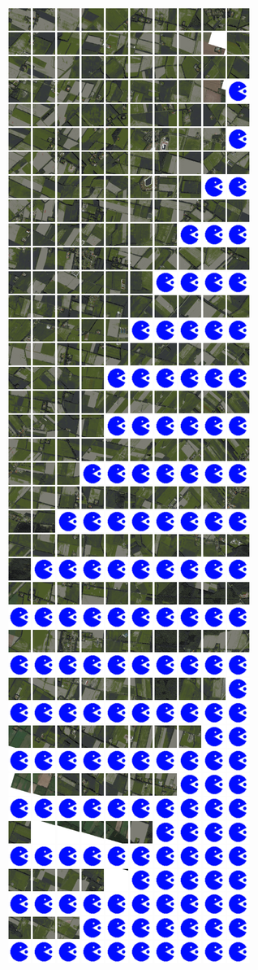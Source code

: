 <html>
<div>
<img src="https://github.com/HakkaTjakka/NL_TILE_MAP/blob/main/18/654/-1056/r.6540.-10560.png" height="44" width="44">
<img src="https://github.com/HakkaTjakka/NL_TILE_MAP/blob/main/18/654/-1056/r.6541.-10560.png" height="44" width="44">
<img src="https://github.com/HakkaTjakka/NL_TILE_MAP/blob/main/18/654/-1056/r.6542.-10560.png" height="44" width="44">
<img src="https://github.com/HakkaTjakka/NL_TILE_MAP/blob/main/18/654/-1056/r.6543.-10560.png" height="44" width="44">
<img src="https://github.com/HakkaTjakka/NL_TILE_MAP/blob/main/18/654/-1056/r.6544.-10560.png" height="44" width="44">
<img src="https://github.com/HakkaTjakka/NL_TILE_MAP/blob/main/18/654/-1056/r.6545.-10560.png" height="44" width="44">
<img src="https://github.com/HakkaTjakka/NL_TILE_MAP/blob/main/18/654/-1056/r.6546.-10560.png" height="44" width="44">
<img src="https://github.com/HakkaTjakka/NL_TILE_MAP/blob/main/18/654/-1056/r.6547.-10560.png" height="44" width="44">
<img src="https://github.com/HakkaTjakka/NL_TILE_MAP/blob/main/18/654/-1056/r.6548.-10560.png" height="44" width="44">
<img src="https://github.com/HakkaTjakka/NL_TILE_MAP/blob/main/18/654/-1056/r.6549.-10560.png" height="44" width="44">
<img src="https://github.com/HakkaTjakka/NL_TILE_MAP/blob/main/18/655/-1056/r.6550.-10560.png" height="44" width="44">
<img src="https://github.com/HakkaTjakka/NL_TILE_MAP/blob/main/18/655/-1056/r.6551.-10560.png" height="44" width="44">
<img src="https://github.com/HakkaTjakka/NL_TILE_MAP/blob/main/18/655/-1056/r.6552.-10560.png" height="44" width="44">
<img src="https://github.com/HakkaTjakka/NL_TILE_MAP/blob/main/18/655/-1056/r.6553.-10560.png" height="44" width="44">
<img src="https://github.com/HakkaTjakka/NL_TILE_MAP/blob/main/18/655/-1056/r.6554.-10560.png" height="44" width="44">
<img src="https://github.com/HakkaTjakka/NL_TILE_MAP/blob/main/18/655/-1056/r.6555.-10560.png" height="44" width="44">
<img src="https://github.com/HakkaTjakka/NL_TILE_MAP/blob/main/18/655/-1056/r.6556.-10560.png" height="44" width="44">
<img src="https://github.com/HakkaTjakka/NL_TILE_MAP/blob/main/18/655/-1056/r.6557.-10560.png" height="44" width="44">
<img src="https://github.com/HakkaTjakka/NL_TILE_MAP/blob/main/18/655/-1056/r.6558.-10560.png" height="44" width="44">
<img src="https://github.com/HakkaTjakka/NL_TILE_MAP/blob/main/18/655/-1056/r.6559.-10560.png" height="44" width="44">
<br>
<img src="https://github.com/HakkaTjakka/NL_TILE_MAP/blob/main/18/654/-1056/r.6540.-10559.png" height="44" width="44">
<img src="https://github.com/HakkaTjakka/NL_TILE_MAP/blob/main/18/654/-1056/r.6541.-10559.png" height="44" width="44">
<img src="https://github.com/HakkaTjakka/NL_TILE_MAP/blob/main/18/654/-1056/r.6542.-10559.png" height="44" width="44">
<img src="https://github.com/HakkaTjakka/NL_TILE_MAP/blob/main/18/654/-1056/r.6543.-10559.png" height="44" width="44">
<img src="https://github.com/HakkaTjakka/NL_TILE_MAP/blob/main/18/654/-1056/r.6544.-10559.png" height="44" width="44">
<img src="https://github.com/HakkaTjakka/NL_TILE_MAP/blob/main/18/654/-1056/r.6545.-10559.png" height="44" width="44">
<img src="https://github.com/HakkaTjakka/NL_TILE_MAP/blob/main/18/654/-1056/r.6546.-10559.png" height="44" width="44">
<img src="https://github.com/HakkaTjakka/NL_TILE_MAP/blob/main/18/654/-1056/r.6547.-10559.png" height="44" width="44">
<img src="https://github.com/HakkaTjakka/NL_TILE_MAP/blob/main/18/654/-1056/r.6548.-10559.png" height="44" width="44">
<img src="https://github.com/HakkaTjakka/NL_TILE_MAP/blob/main/18/654/-1056/r.6549.-10559.png" height="44" width="44">
<img src="https://github.com/HakkaTjakka/NL_TILE_MAP/blob/main/18/655/-1056/r.6550.-10559.png" height="44" width="44">
<img src="https://github.com/HakkaTjakka/NL_TILE_MAP/blob/main/18/655/-1056/r.6551.-10559.png" height="44" width="44">
<img src="https://github.com/HakkaTjakka/NL_TILE_MAP/blob/main/18/655/-1056/r.6552.-10559.png" height="44" width="44">
<img src="https://github.com/HakkaTjakka/NL_TILE_MAP/blob/main/18/655/-1056/r.6553.-10559.png" height="44" width="44">
<img src="https://github.com/HakkaTjakka/NL_TILE_MAP/blob/main/18/655/-1056/r.6554.-10559.png" height="44" width="44">
<img src="https://github.com/HakkaTjakka/NL_TILE_MAP/blob/main/18/655/-1056/r.6555.-10559.png" height="44" width="44">
<img src="https://github.com/HakkaTjakka/NL_TILE_MAP/blob/main/18/655/-1056/r.6556.-10559.png" height="44" width="44">
<img src="https://github.com/HakkaTjakka/NL_TILE_MAP/blob/main/18/655/-1056/r.6557.-10559.png" height="44" width="44">
<img src="https://github.com/HakkaTjakka/NL_TILE_MAP/blob/main/18/655/-1056/r.6558.-10559.png" height="44" width="44">
<img src="https://github.com/HakkaTjakka/NL_TILE_MAP/blob/main/source.png" height="44" width="44">
<br>
<img src="https://github.com/HakkaTjakka/NL_TILE_MAP/blob/main/18/654/-1056/r.6540.-10558.png" height="44" width="44">
<img src="https://github.com/HakkaTjakka/NL_TILE_MAP/blob/main/18/654/-1056/r.6541.-10558.png" height="44" width="44">
<img src="https://github.com/HakkaTjakka/NL_TILE_MAP/blob/main/18/654/-1056/r.6542.-10558.png" height="44" width="44">
<img src="https://github.com/HakkaTjakka/NL_TILE_MAP/blob/main/18/654/-1056/r.6543.-10558.png" height="44" width="44">
<img src="https://github.com/HakkaTjakka/NL_TILE_MAP/blob/main/18/654/-1056/r.6544.-10558.png" height="44" width="44">
<img src="https://github.com/HakkaTjakka/NL_TILE_MAP/blob/main/18/654/-1056/r.6545.-10558.png" height="44" width="44">
<img src="https://github.com/HakkaTjakka/NL_TILE_MAP/blob/main/18/654/-1056/r.6546.-10558.png" height="44" width="44">
<img src="https://github.com/HakkaTjakka/NL_TILE_MAP/blob/main/18/654/-1056/r.6547.-10558.png" height="44" width="44">
<img src="https://github.com/HakkaTjakka/NL_TILE_MAP/blob/main/18/654/-1056/r.6548.-10558.png" height="44" width="44">
<img src="https://github.com/HakkaTjakka/NL_TILE_MAP/blob/main/18/654/-1056/r.6549.-10558.png" height="44" width="44">
<img src="https://github.com/HakkaTjakka/NL_TILE_MAP/blob/main/18/655/-1056/r.6550.-10558.png" height="44" width="44">
<img src="https://github.com/HakkaTjakka/NL_TILE_MAP/blob/main/18/655/-1056/r.6551.-10558.png" height="44" width="44">
<img src="https://github.com/HakkaTjakka/NL_TILE_MAP/blob/main/18/655/-1056/r.6552.-10558.png" height="44" width="44">
<img src="https://github.com/HakkaTjakka/NL_TILE_MAP/blob/main/18/655/-1056/r.6553.-10558.png" height="44" width="44">
<img src="https://github.com/HakkaTjakka/NL_TILE_MAP/blob/main/18/655/-1056/r.6554.-10558.png" height="44" width="44">
<img src="https://github.com/HakkaTjakka/NL_TILE_MAP/blob/main/18/655/-1056/r.6555.-10558.png" height="44" width="44">
<img src="https://github.com/HakkaTjakka/NL_TILE_MAP/blob/main/18/655/-1056/r.6556.-10558.png" height="44" width="44">
<img src="https://github.com/HakkaTjakka/NL_TILE_MAP/blob/main/18/655/-1056/r.6557.-10558.png" height="44" width="44">
<img src="https://github.com/HakkaTjakka/NL_TILE_MAP/blob/main/18/655/-1056/r.6558.-10558.png" height="44" width="44">
<img src="https://github.com/HakkaTjakka/NL_TILE_MAP/blob/main/source.png" height="44" width="44">
<br>
<img src="https://github.com/HakkaTjakka/NL_TILE_MAP/blob/main/18/654/-1056/r.6540.-10557.png" height="44" width="44">
<img src="https://github.com/HakkaTjakka/NL_TILE_MAP/blob/main/18/654/-1056/r.6541.-10557.png" height="44" width="44">
<img src="https://github.com/HakkaTjakka/NL_TILE_MAP/blob/main/18/654/-1056/r.6542.-10557.png" height="44" width="44">
<img src="https://github.com/HakkaTjakka/NL_TILE_MAP/blob/main/18/654/-1056/r.6543.-10557.png" height="44" width="44">
<img src="https://github.com/HakkaTjakka/NL_TILE_MAP/blob/main/18/654/-1056/r.6544.-10557.png" height="44" width="44">
<img src="https://github.com/HakkaTjakka/NL_TILE_MAP/blob/main/18/654/-1056/r.6545.-10557.png" height="44" width="44">
<img src="https://github.com/HakkaTjakka/NL_TILE_MAP/blob/main/18/654/-1056/r.6546.-10557.png" height="44" width="44">
<img src="https://github.com/HakkaTjakka/NL_TILE_MAP/blob/main/18/654/-1056/r.6547.-10557.png" height="44" width="44">
<img src="https://github.com/HakkaTjakka/NL_TILE_MAP/blob/main/18/654/-1056/r.6548.-10557.png" height="44" width="44">
<img src="https://github.com/HakkaTjakka/NL_TILE_MAP/blob/main/18/654/-1056/r.6549.-10557.png" height="44" width="44">
<img src="https://github.com/HakkaTjakka/NL_TILE_MAP/blob/main/18/655/-1056/r.6550.-10557.png" height="44" width="44">
<img src="https://github.com/HakkaTjakka/NL_TILE_MAP/blob/main/18/655/-1056/r.6551.-10557.png" height="44" width="44">
<img src="https://github.com/HakkaTjakka/NL_TILE_MAP/blob/main/18/655/-1056/r.6552.-10557.png" height="44" width="44">
<img src="https://github.com/HakkaTjakka/NL_TILE_MAP/blob/main/18/655/-1056/r.6553.-10557.png" height="44" width="44">
<img src="https://github.com/HakkaTjakka/NL_TILE_MAP/blob/main/18/655/-1056/r.6554.-10557.png" height="44" width="44">
<img src="https://github.com/HakkaTjakka/NL_TILE_MAP/blob/main/18/655/-1056/r.6555.-10557.png" height="44" width="44">
<img src="https://github.com/HakkaTjakka/NL_TILE_MAP/blob/main/18/655/-1056/r.6556.-10557.png" height="44" width="44">
<img src="https://github.com/HakkaTjakka/NL_TILE_MAP/blob/main/18/655/-1056/r.6557.-10557.png" height="44" width="44">
<img src="https://github.com/HakkaTjakka/NL_TILE_MAP/blob/main/source.png" height="44" width="44">
<img src="https://github.com/HakkaTjakka/NL_TILE_MAP/blob/main/source.png" height="44" width="44">
<br>
<img src="https://github.com/HakkaTjakka/NL_TILE_MAP/blob/main/18/654/-1056/r.6540.-10556.png" height="44" width="44">
<img src="https://github.com/HakkaTjakka/NL_TILE_MAP/blob/main/18/654/-1056/r.6541.-10556.png" height="44" width="44">
<img src="https://github.com/HakkaTjakka/NL_TILE_MAP/blob/main/18/654/-1056/r.6542.-10556.png" height="44" width="44">
<img src="https://github.com/HakkaTjakka/NL_TILE_MAP/blob/main/18/654/-1056/r.6543.-10556.png" height="44" width="44">
<img src="https://github.com/HakkaTjakka/NL_TILE_MAP/blob/main/18/654/-1056/r.6544.-10556.png" height="44" width="44">
<img src="https://github.com/HakkaTjakka/NL_TILE_MAP/blob/main/18/654/-1056/r.6545.-10556.png" height="44" width="44">
<img src="https://github.com/HakkaTjakka/NL_TILE_MAP/blob/main/18/654/-1056/r.6546.-10556.png" height="44" width="44">
<img src="https://github.com/HakkaTjakka/NL_TILE_MAP/blob/main/18/654/-1056/r.6547.-10556.png" height="44" width="44">
<img src="https://github.com/HakkaTjakka/NL_TILE_MAP/blob/main/18/654/-1056/r.6548.-10556.png" height="44" width="44">
<img src="https://github.com/HakkaTjakka/NL_TILE_MAP/blob/main/18/654/-1056/r.6549.-10556.png" height="44" width="44">
<img src="https://github.com/HakkaTjakka/NL_TILE_MAP/blob/main/18/655/-1056/r.6550.-10556.png" height="44" width="44">
<img src="https://github.com/HakkaTjakka/NL_TILE_MAP/blob/main/18/655/-1056/r.6551.-10556.png" height="44" width="44">
<img src="https://github.com/HakkaTjakka/NL_TILE_MAP/blob/main/18/655/-1056/r.6552.-10556.png" height="44" width="44">
<img src="https://github.com/HakkaTjakka/NL_TILE_MAP/blob/main/18/655/-1056/r.6553.-10556.png" height="44" width="44">
<img src="https://github.com/HakkaTjakka/NL_TILE_MAP/blob/main/18/655/-1056/r.6554.-10556.png" height="44" width="44">
<img src="https://github.com/HakkaTjakka/NL_TILE_MAP/blob/main/18/655/-1056/r.6555.-10556.png" height="44" width="44">
<img src="https://github.com/HakkaTjakka/NL_TILE_MAP/blob/main/18/655/-1056/r.6556.-10556.png" height="44" width="44">
<img src="https://github.com/HakkaTjakka/NL_TILE_MAP/blob/main/source.png" height="44" width="44">
<img src="https://github.com/HakkaTjakka/NL_TILE_MAP/blob/main/source.png" height="44" width="44">
<img src="https://github.com/HakkaTjakka/NL_TILE_MAP/blob/main/source.png" height="44" width="44">
<br>
<img src="https://github.com/HakkaTjakka/NL_TILE_MAP/blob/main/18/654/-1056/r.6540.-10555.png" height="44" width="44">
<img src="https://github.com/HakkaTjakka/NL_TILE_MAP/blob/main/18/654/-1056/r.6541.-10555.png" height="44" width="44">
<img src="https://github.com/HakkaTjakka/NL_TILE_MAP/blob/main/18/654/-1056/r.6542.-10555.png" height="44" width="44">
<img src="https://github.com/HakkaTjakka/NL_TILE_MAP/blob/main/18/654/-1056/r.6543.-10555.png" height="44" width="44">
<img src="https://github.com/HakkaTjakka/NL_TILE_MAP/blob/main/18/654/-1056/r.6544.-10555.png" height="44" width="44">
<img src="https://github.com/HakkaTjakka/NL_TILE_MAP/blob/main/18/654/-1056/r.6545.-10555.png" height="44" width="44">
<img src="https://github.com/HakkaTjakka/NL_TILE_MAP/blob/main/18/654/-1056/r.6546.-10555.png" height="44" width="44">
<img src="https://github.com/HakkaTjakka/NL_TILE_MAP/blob/main/18/654/-1056/r.6547.-10555.png" height="44" width="44">
<img src="https://github.com/HakkaTjakka/NL_TILE_MAP/blob/main/18/654/-1056/r.6548.-10555.png" height="44" width="44">
<img src="https://github.com/HakkaTjakka/NL_TILE_MAP/blob/main/18/654/-1056/r.6549.-10555.png" height="44" width="44">
<img src="https://github.com/HakkaTjakka/NL_TILE_MAP/blob/main/18/655/-1056/r.6550.-10555.png" height="44" width="44">
<img src="https://github.com/HakkaTjakka/NL_TILE_MAP/blob/main/18/655/-1056/r.6551.-10555.png" height="44" width="44">
<img src="https://github.com/HakkaTjakka/NL_TILE_MAP/blob/main/18/655/-1056/r.6552.-10555.png" height="44" width="44">
<img src="https://github.com/HakkaTjakka/NL_TILE_MAP/blob/main/18/655/-1056/r.6553.-10555.png" height="44" width="44">
<img src="https://github.com/HakkaTjakka/NL_TILE_MAP/blob/main/18/655/-1056/r.6554.-10555.png" height="44" width="44">
<img src="https://github.com/HakkaTjakka/NL_TILE_MAP/blob/main/18/655/-1056/r.6555.-10555.png" height="44" width="44">
<img src="https://github.com/HakkaTjakka/NL_TILE_MAP/blob/main/source.png" height="44" width="44">
<img src="https://github.com/HakkaTjakka/NL_TILE_MAP/blob/main/source.png" height="44" width="44">
<img src="https://github.com/HakkaTjakka/NL_TILE_MAP/blob/main/source.png" height="44" width="44">
<img src="https://github.com/HakkaTjakka/NL_TILE_MAP/blob/main/source.png" height="44" width="44">
<br>
<img src="https://github.com/HakkaTjakka/NL_TILE_MAP/blob/main/18/654/-1056/r.6540.-10554.png" height="44" width="44">
<img src="https://github.com/HakkaTjakka/NL_TILE_MAP/blob/main/18/654/-1056/r.6541.-10554.png" height="44" width="44">
<img src="https://github.com/HakkaTjakka/NL_TILE_MAP/blob/main/18/654/-1056/r.6542.-10554.png" height="44" width="44">
<img src="https://github.com/HakkaTjakka/NL_TILE_MAP/blob/main/18/654/-1056/r.6543.-10554.png" height="44" width="44">
<img src="https://github.com/HakkaTjakka/NL_TILE_MAP/blob/main/18/654/-1056/r.6544.-10554.png" height="44" width="44">
<img src="https://github.com/HakkaTjakka/NL_TILE_MAP/blob/main/18/654/-1056/r.6545.-10554.png" height="44" width="44">
<img src="https://github.com/HakkaTjakka/NL_TILE_MAP/blob/main/18/654/-1056/r.6546.-10554.png" height="44" width="44">
<img src="https://github.com/HakkaTjakka/NL_TILE_MAP/blob/main/18/654/-1056/r.6547.-10554.png" height="44" width="44">
<img src="https://github.com/HakkaTjakka/NL_TILE_MAP/blob/main/18/654/-1056/r.6548.-10554.png" height="44" width="44">
<img src="https://github.com/HakkaTjakka/NL_TILE_MAP/blob/main/18/654/-1056/r.6549.-10554.png" height="44" width="44">
<img src="https://github.com/HakkaTjakka/NL_TILE_MAP/blob/main/18/655/-1056/r.6550.-10554.png" height="44" width="44">
<img src="https://github.com/HakkaTjakka/NL_TILE_MAP/blob/main/18/655/-1056/r.6551.-10554.png" height="44" width="44">
<img src="https://github.com/HakkaTjakka/NL_TILE_MAP/blob/main/18/655/-1056/r.6552.-10554.png" height="44" width="44">
<img src="https://github.com/HakkaTjakka/NL_TILE_MAP/blob/main/18/655/-1056/r.6553.-10554.png" height="44" width="44">
<img src="https://github.com/HakkaTjakka/NL_TILE_MAP/blob/main/18/655/-1056/r.6554.-10554.png" height="44" width="44">
<img src="https://github.com/HakkaTjakka/NL_TILE_MAP/blob/main/source.png" height="44" width="44">
<img src="https://github.com/HakkaTjakka/NL_TILE_MAP/blob/main/source.png" height="44" width="44">
<img src="https://github.com/HakkaTjakka/NL_TILE_MAP/blob/main/source.png" height="44" width="44">
<img src="https://github.com/HakkaTjakka/NL_TILE_MAP/blob/main/source.png" height="44" width="44">
<img src="https://github.com/HakkaTjakka/NL_TILE_MAP/blob/main/source.png" height="44" width="44">
<br>
<img src="https://github.com/HakkaTjakka/NL_TILE_MAP/blob/main/18/654/-1056/r.6540.-10553.png" height="44" width="44">
<img src="https://github.com/HakkaTjakka/NL_TILE_MAP/blob/main/18/654/-1056/r.6541.-10553.png" height="44" width="44">
<img src="https://github.com/HakkaTjakka/NL_TILE_MAP/blob/main/18/654/-1056/r.6542.-10553.png" height="44" width="44">
<img src="https://github.com/HakkaTjakka/NL_TILE_MAP/blob/main/18/654/-1056/r.6543.-10553.png" height="44" width="44">
<img src="https://github.com/HakkaTjakka/NL_TILE_MAP/blob/main/18/654/-1056/r.6544.-10553.png" height="44" width="44">
<img src="https://github.com/HakkaTjakka/NL_TILE_MAP/blob/main/18/654/-1056/r.6545.-10553.png" height="44" width="44">
<img src="https://github.com/HakkaTjakka/NL_TILE_MAP/blob/main/18/654/-1056/r.6546.-10553.png" height="44" width="44">
<img src="https://github.com/HakkaTjakka/NL_TILE_MAP/blob/main/18/654/-1056/r.6547.-10553.png" height="44" width="44">
<img src="https://github.com/HakkaTjakka/NL_TILE_MAP/blob/main/18/654/-1056/r.6548.-10553.png" height="44" width="44">
<img src="https://github.com/HakkaTjakka/NL_TILE_MAP/blob/main/18/654/-1056/r.6549.-10553.png" height="44" width="44">
<img src="https://github.com/HakkaTjakka/NL_TILE_MAP/blob/main/18/655/-1056/r.6550.-10553.png" height="44" width="44">
<img src="https://github.com/HakkaTjakka/NL_TILE_MAP/blob/main/18/655/-1056/r.6551.-10553.png" height="44" width="44">
<img src="https://github.com/HakkaTjakka/NL_TILE_MAP/blob/main/18/655/-1056/r.6552.-10553.png" height="44" width="44">
<img src="https://github.com/HakkaTjakka/NL_TILE_MAP/blob/main/18/655/-1056/r.6553.-10553.png" height="44" width="44">
<img src="https://github.com/HakkaTjakka/NL_TILE_MAP/blob/main/source.png" height="44" width="44">
<img src="https://github.com/HakkaTjakka/NL_TILE_MAP/blob/main/source.png" height="44" width="44">
<img src="https://github.com/HakkaTjakka/NL_TILE_MAP/blob/main/source.png" height="44" width="44">
<img src="https://github.com/HakkaTjakka/NL_TILE_MAP/blob/main/source.png" height="44" width="44">
<img src="https://github.com/HakkaTjakka/NL_TILE_MAP/blob/main/source.png" height="44" width="44">
<img src="https://github.com/HakkaTjakka/NL_TILE_MAP/blob/main/source.png" height="44" width="44">
<br>
<img src="https://github.com/HakkaTjakka/NL_TILE_MAP/blob/main/18/654/-1056/r.6540.-10552.png" height="44" width="44">
<img src="https://github.com/HakkaTjakka/NL_TILE_MAP/blob/main/18/654/-1056/r.6541.-10552.png" height="44" width="44">
<img src="https://github.com/HakkaTjakka/NL_TILE_MAP/blob/main/18/654/-1056/r.6542.-10552.png" height="44" width="44">
<img src="https://github.com/HakkaTjakka/NL_TILE_MAP/blob/main/18/654/-1056/r.6543.-10552.png" height="44" width="44">
<img src="https://github.com/HakkaTjakka/NL_TILE_MAP/blob/main/18/654/-1056/r.6544.-10552.png" height="44" width="44">
<img src="https://github.com/HakkaTjakka/NL_TILE_MAP/blob/main/18/654/-1056/r.6545.-10552.png" height="44" width="44">
<img src="https://github.com/HakkaTjakka/NL_TILE_MAP/blob/main/18/654/-1056/r.6546.-10552.png" height="44" width="44">
<img src="https://github.com/HakkaTjakka/NL_TILE_MAP/blob/main/18/654/-1056/r.6547.-10552.png" height="44" width="44">
<img src="https://github.com/HakkaTjakka/NL_TILE_MAP/blob/main/18/654/-1056/r.6548.-10552.png" height="44" width="44">
<img src="https://github.com/HakkaTjakka/NL_TILE_MAP/blob/main/18/654/-1056/r.6549.-10552.png" height="44" width="44">
<img src="https://github.com/HakkaTjakka/NL_TILE_MAP/blob/main/18/655/-1056/r.6550.-10552.png" height="44" width="44">
<img src="https://github.com/HakkaTjakka/NL_TILE_MAP/blob/main/18/655/-1056/r.6551.-10552.png" height="44" width="44">
<img src="https://github.com/HakkaTjakka/NL_TILE_MAP/blob/main/18/655/-1056/r.6552.-10552.png" height="44" width="44">
<img src="https://github.com/HakkaTjakka/NL_TILE_MAP/blob/main/18/655/-1056/r.6553.-10552.png" height="44" width="44">
<img src="https://github.com/HakkaTjakka/NL_TILE_MAP/blob/main/source.png" height="44" width="44">
<img src="https://github.com/HakkaTjakka/NL_TILE_MAP/blob/main/source.png" height="44" width="44">
<img src="https://github.com/HakkaTjakka/NL_TILE_MAP/blob/main/source.png" height="44" width="44">
<img src="https://github.com/HakkaTjakka/NL_TILE_MAP/blob/main/source.png" height="44" width="44">
<img src="https://github.com/HakkaTjakka/NL_TILE_MAP/blob/main/source.png" height="44" width="44">
<img src="https://github.com/HakkaTjakka/NL_TILE_MAP/blob/main/source.png" height="44" width="44">
<br>
<img src="https://github.com/HakkaTjakka/NL_TILE_MAP/blob/main/18/654/-1056/r.6540.-10551.png" height="44" width="44">
<img src="https://github.com/HakkaTjakka/NL_TILE_MAP/blob/main/18/654/-1056/r.6541.-10551.png" height="44" width="44">
<img src="https://github.com/HakkaTjakka/NL_TILE_MAP/blob/main/18/654/-1056/r.6542.-10551.png" height="44" width="44">
<img src="https://github.com/HakkaTjakka/NL_TILE_MAP/blob/main/18/654/-1056/r.6543.-10551.png" height="44" width="44">
<img src="https://github.com/HakkaTjakka/NL_TILE_MAP/blob/main/18/654/-1056/r.6544.-10551.png" height="44" width="44">
<img src="https://github.com/HakkaTjakka/NL_TILE_MAP/blob/main/18/654/-1056/r.6545.-10551.png" height="44" width="44">
<img src="https://github.com/HakkaTjakka/NL_TILE_MAP/blob/main/18/654/-1056/r.6546.-10551.png" height="44" width="44">
<img src="https://github.com/HakkaTjakka/NL_TILE_MAP/blob/main/18/654/-1056/r.6547.-10551.png" height="44" width="44">
<img src="https://github.com/HakkaTjakka/NL_TILE_MAP/blob/main/18/654/-1056/r.6548.-10551.png" height="44" width="44">
<img src="https://github.com/HakkaTjakka/NL_TILE_MAP/blob/main/18/654/-1056/r.6549.-10551.png" height="44" width="44">
<img src="https://github.com/HakkaTjakka/NL_TILE_MAP/blob/main/18/655/-1056/r.6550.-10551.png" height="44" width="44">
<img src="https://github.com/HakkaTjakka/NL_TILE_MAP/blob/main/18/655/-1056/r.6551.-10551.png" height="44" width="44">
<img src="https://github.com/HakkaTjakka/NL_TILE_MAP/blob/main/18/655/-1056/r.6552.-10551.png" height="44" width="44">
<img src="https://github.com/HakkaTjakka/NL_TILE_MAP/blob/main/source.png" height="44" width="44">
<img src="https://github.com/HakkaTjakka/NL_TILE_MAP/blob/main/source.png" height="44" width="44">
<img src="https://github.com/HakkaTjakka/NL_TILE_MAP/blob/main/source.png" height="44" width="44">
<img src="https://github.com/HakkaTjakka/NL_TILE_MAP/blob/main/source.png" height="44" width="44">
<img src="https://github.com/HakkaTjakka/NL_TILE_MAP/blob/main/source.png" height="44" width="44">
<img src="https://github.com/HakkaTjakka/NL_TILE_MAP/blob/main/source.png" height="44" width="44">
<img src="https://github.com/HakkaTjakka/NL_TILE_MAP/blob/main/source.png" height="44" width="44">
<br>
<img src="https://github.com/HakkaTjakka/NL_TILE_MAP/blob/main/18/654/-1055/r.6540.-10550.png" height="44" width="44">
<img src="https://github.com/HakkaTjakka/NL_TILE_MAP/blob/main/18/654/-1055/r.6541.-10550.png" height="44" width="44">
<img src="https://github.com/HakkaTjakka/NL_TILE_MAP/blob/main/18/654/-1055/r.6542.-10550.png" height="44" width="44">
<img src="https://github.com/HakkaTjakka/NL_TILE_MAP/blob/main/18/654/-1055/r.6543.-10550.png" height="44" width="44">
<img src="https://github.com/HakkaTjakka/NL_TILE_MAP/blob/main/18/654/-1055/r.6544.-10550.png" height="44" width="44">
<img src="https://github.com/HakkaTjakka/NL_TILE_MAP/blob/main/18/654/-1055/r.6545.-10550.png" height="44" width="44">
<img src="https://github.com/HakkaTjakka/NL_TILE_MAP/blob/main/18/654/-1055/r.6546.-10550.png" height="44" width="44">
<img src="https://github.com/HakkaTjakka/NL_TILE_MAP/blob/main/18/654/-1055/r.6547.-10550.png" height="44" width="44">
<img src="https://github.com/HakkaTjakka/NL_TILE_MAP/blob/main/18/654/-1055/r.6548.-10550.png" height="44" width="44">
<img src="https://github.com/HakkaTjakka/NL_TILE_MAP/blob/main/18/654/-1055/r.6549.-10550.png" height="44" width="44">
<img src="https://github.com/HakkaTjakka/NL_TILE_MAP/blob/main/18/655/-1055/r.6550.-10550.png" height="44" width="44">
<img src="https://github.com/HakkaTjakka/NL_TILE_MAP/blob/main/18/655/-1055/r.6551.-10550.png" height="44" width="44">
<img src="https://github.com/HakkaTjakka/NL_TILE_MAP/blob/main/source.png" height="44" width="44">
<img src="https://github.com/HakkaTjakka/NL_TILE_MAP/blob/main/source.png" height="44" width="44">
<img src="https://github.com/HakkaTjakka/NL_TILE_MAP/blob/main/source.png" height="44" width="44">
<img src="https://github.com/HakkaTjakka/NL_TILE_MAP/blob/main/source.png" height="44" width="44">
<img src="https://github.com/HakkaTjakka/NL_TILE_MAP/blob/main/source.png" height="44" width="44">
<img src="https://github.com/HakkaTjakka/NL_TILE_MAP/blob/main/source.png" height="44" width="44">
<img src="https://github.com/HakkaTjakka/NL_TILE_MAP/blob/main/source.png" height="44" width="44">
<img src="https://github.com/HakkaTjakka/NL_TILE_MAP/blob/main/source.png" height="44" width="44">
<br>
<img src="https://github.com/HakkaTjakka/NL_TILE_MAP/blob/main/18/654/-1055/r.6540.-10549.png" height="44" width="44">
<img src="https://github.com/HakkaTjakka/NL_TILE_MAP/blob/main/18/654/-1055/r.6541.-10549.png" height="44" width="44">
<img src="https://github.com/HakkaTjakka/NL_TILE_MAP/blob/main/18/654/-1055/r.6542.-10549.png" height="44" width="44">
<img src="https://github.com/HakkaTjakka/NL_TILE_MAP/blob/main/18/654/-1055/r.6543.-10549.png" height="44" width="44">
<img src="https://github.com/HakkaTjakka/NL_TILE_MAP/blob/main/18/654/-1055/r.6544.-10549.png" height="44" width="44">
<img src="https://github.com/HakkaTjakka/NL_TILE_MAP/blob/main/18/654/-1055/r.6545.-10549.png" height="44" width="44">
<img src="https://github.com/HakkaTjakka/NL_TILE_MAP/blob/main/18/654/-1055/r.6546.-10549.png" height="44" width="44">
<img src="https://github.com/HakkaTjakka/NL_TILE_MAP/blob/main/18/654/-1055/r.6547.-10549.png" height="44" width="44">
<img src="https://github.com/HakkaTjakka/NL_TILE_MAP/blob/main/18/654/-1055/r.6548.-10549.png" height="44" width="44">
<img src="https://github.com/HakkaTjakka/NL_TILE_MAP/blob/main/18/654/-1055/r.6549.-10549.png" height="44" width="44">
<img src="https://github.com/HakkaTjakka/NL_TILE_MAP/blob/main/18/655/-1055/r.6550.-10549.png" height="44" width="44">
<img src="https://github.com/HakkaTjakka/NL_TILE_MAP/blob/main/source.png" height="44" width="44">
<img src="https://github.com/HakkaTjakka/NL_TILE_MAP/blob/main/source.png" height="44" width="44">
<img src="https://github.com/HakkaTjakka/NL_TILE_MAP/blob/main/source.png" height="44" width="44">
<img src="https://github.com/HakkaTjakka/NL_TILE_MAP/blob/main/source.png" height="44" width="44">
<img src="https://github.com/HakkaTjakka/NL_TILE_MAP/blob/main/source.png" height="44" width="44">
<img src="https://github.com/HakkaTjakka/NL_TILE_MAP/blob/main/source.png" height="44" width="44">
<img src="https://github.com/HakkaTjakka/NL_TILE_MAP/blob/main/source.png" height="44" width="44">
<img src="https://github.com/HakkaTjakka/NL_TILE_MAP/blob/main/source.png" height="44" width="44">
<img src="https://github.com/HakkaTjakka/NL_TILE_MAP/blob/main/source.png" height="44" width="44">
<br>
<img src="https://github.com/HakkaTjakka/NL_TILE_MAP/blob/main/18/654/-1055/r.6540.-10548.png" height="44" width="44">
<img src="https://github.com/HakkaTjakka/NL_TILE_MAP/blob/main/18/654/-1055/r.6541.-10548.png" height="44" width="44">
<img src="https://github.com/HakkaTjakka/NL_TILE_MAP/blob/main/18/654/-1055/r.6542.-10548.png" height="44" width="44">
<img src="https://github.com/HakkaTjakka/NL_TILE_MAP/blob/main/18/654/-1055/r.6543.-10548.png" height="44" width="44">
<img src="https://github.com/HakkaTjakka/NL_TILE_MAP/blob/main/18/654/-1055/r.6544.-10548.png" height="44" width="44">
<img src="https://github.com/HakkaTjakka/NL_TILE_MAP/blob/main/18/654/-1055/r.6545.-10548.png" height="44" width="44">
<img src="https://github.com/HakkaTjakka/NL_TILE_MAP/blob/main/18/654/-1055/r.6546.-10548.png" height="44" width="44">
<img src="https://github.com/HakkaTjakka/NL_TILE_MAP/blob/main/18/654/-1055/r.6547.-10548.png" height="44" width="44">
<img src="https://github.com/HakkaTjakka/NL_TILE_MAP/blob/main/18/654/-1055/r.6548.-10548.png" height="44" width="44">
<img src="https://github.com/HakkaTjakka/NL_TILE_MAP/blob/main/18/654/-1055/r.6549.-10548.png" height="44" width="44">
<img src="https://github.com/HakkaTjakka/NL_TILE_MAP/blob/main/source.png" height="44" width="44">
<img src="https://github.com/HakkaTjakka/NL_TILE_MAP/blob/main/source.png" height="44" width="44">
<img src="https://github.com/HakkaTjakka/NL_TILE_MAP/blob/main/source.png" height="44" width="44">
<img src="https://github.com/HakkaTjakka/NL_TILE_MAP/blob/main/source.png" height="44" width="44">
<img src="https://github.com/HakkaTjakka/NL_TILE_MAP/blob/main/source.png" height="44" width="44">
<img src="https://github.com/HakkaTjakka/NL_TILE_MAP/blob/main/source.png" height="44" width="44">
<img src="https://github.com/HakkaTjakka/NL_TILE_MAP/blob/main/source.png" height="44" width="44">
<img src="https://github.com/HakkaTjakka/NL_TILE_MAP/blob/main/source.png" height="44" width="44">
<img src="https://github.com/HakkaTjakka/NL_TILE_MAP/blob/main/source.png" height="44" width="44">
<img src="https://github.com/HakkaTjakka/NL_TILE_MAP/blob/main/source.png" height="44" width="44">
<br>
<img src="https://github.com/HakkaTjakka/NL_TILE_MAP/blob/main/18/654/-1055/r.6540.-10547.png" height="44" width="44">
<img src="https://github.com/HakkaTjakka/NL_TILE_MAP/blob/main/18/654/-1055/r.6541.-10547.png" height="44" width="44">
<img src="https://github.com/HakkaTjakka/NL_TILE_MAP/blob/main/18/654/-1055/r.6542.-10547.png" height="44" width="44">
<img src="https://github.com/HakkaTjakka/NL_TILE_MAP/blob/main/18/654/-1055/r.6543.-10547.png" height="44" width="44">
<img src="https://github.com/HakkaTjakka/NL_TILE_MAP/blob/main/18/654/-1055/r.6544.-10547.png" height="44" width="44">
<img src="https://github.com/HakkaTjakka/NL_TILE_MAP/blob/main/18/654/-1055/r.6545.-10547.png" height="44" width="44">
<img src="https://github.com/HakkaTjakka/NL_TILE_MAP/blob/main/18/654/-1055/r.6546.-10547.png" height="44" width="44">
<img src="https://github.com/HakkaTjakka/NL_TILE_MAP/blob/main/18/654/-1055/r.6547.-10547.png" height="44" width="44">
<img src="https://github.com/HakkaTjakka/NL_TILE_MAP/blob/main/18/654/-1055/r.6548.-10547.png" height="44" width="44">
<img src="https://github.com/HakkaTjakka/NL_TILE_MAP/blob/main/18/654/-1055/r.6549.-10547.png" height="44" width="44">
<img src="https://github.com/HakkaTjakka/NL_TILE_MAP/blob/main/source.png" height="44" width="44">
<img src="https://github.com/HakkaTjakka/NL_TILE_MAP/blob/main/source.png" height="44" width="44">
<img src="https://github.com/HakkaTjakka/NL_TILE_MAP/blob/main/source.png" height="44" width="44">
<img src="https://github.com/HakkaTjakka/NL_TILE_MAP/blob/main/source.png" height="44" width="44">
<img src="https://github.com/HakkaTjakka/NL_TILE_MAP/blob/main/source.png" height="44" width="44">
<img src="https://github.com/HakkaTjakka/NL_TILE_MAP/blob/main/source.png" height="44" width="44">
<img src="https://github.com/HakkaTjakka/NL_TILE_MAP/blob/main/source.png" height="44" width="44">
<img src="https://github.com/HakkaTjakka/NL_TILE_MAP/blob/main/source.png" height="44" width="44">
<img src="https://github.com/HakkaTjakka/NL_TILE_MAP/blob/main/source.png" height="44" width="44">
<img src="https://github.com/HakkaTjakka/NL_TILE_MAP/blob/main/source.png" height="44" width="44">
<br>
<img src="https://github.com/HakkaTjakka/NL_TILE_MAP/blob/main/18/654/-1055/r.6540.-10546.png" height="44" width="44">
<img src="https://github.com/HakkaTjakka/NL_TILE_MAP/blob/main/18/654/-1055/r.6541.-10546.png" height="44" width="44">
<img src="https://github.com/HakkaTjakka/NL_TILE_MAP/blob/main/18/654/-1055/r.6542.-10546.png" height="44" width="44">
<img src="https://github.com/HakkaTjakka/NL_TILE_MAP/blob/main/18/654/-1055/r.6543.-10546.png" height="44" width="44">
<img src="https://github.com/HakkaTjakka/NL_TILE_MAP/blob/main/18/654/-1055/r.6544.-10546.png" height="44" width="44">
<img src="https://github.com/HakkaTjakka/NL_TILE_MAP/blob/main/18/654/-1055/r.6545.-10546.png" height="44" width="44">
<img src="https://github.com/HakkaTjakka/NL_TILE_MAP/blob/main/18/654/-1055/r.6546.-10546.png" height="44" width="44">
<img src="https://github.com/HakkaTjakka/NL_TILE_MAP/blob/main/18/654/-1055/r.6547.-10546.png" height="44" width="44">
<img src="https://github.com/HakkaTjakka/NL_TILE_MAP/blob/main/18/654/-1055/r.6548.-10546.png" height="44" width="44">
<img src="https://github.com/HakkaTjakka/NL_TILE_MAP/blob/main/source.png" height="44" width="44">
<img src="https://github.com/HakkaTjakka/NL_TILE_MAP/blob/main/source.png" height="44" width="44">
<img src="https://github.com/HakkaTjakka/NL_TILE_MAP/blob/main/source.png" height="44" width="44">
<img src="https://github.com/HakkaTjakka/NL_TILE_MAP/blob/main/source.png" height="44" width="44">
<img src="https://github.com/HakkaTjakka/NL_TILE_MAP/blob/main/source.png" height="44" width="44">
<img src="https://github.com/HakkaTjakka/NL_TILE_MAP/blob/main/source.png" height="44" width="44">
<img src="https://github.com/HakkaTjakka/NL_TILE_MAP/blob/main/source.png" height="44" width="44">
<img src="https://github.com/HakkaTjakka/NL_TILE_MAP/blob/main/source.png" height="44" width="44">
<img src="https://github.com/HakkaTjakka/NL_TILE_MAP/blob/main/source.png" height="44" width="44">
<img src="https://github.com/HakkaTjakka/NL_TILE_MAP/blob/main/source.png" height="44" width="44">
<img src="https://github.com/HakkaTjakka/NL_TILE_MAP/blob/main/source.png" height="44" width="44">
<br>
<img src="https://github.com/HakkaTjakka/NL_TILE_MAP/blob/main/18/654/-1055/r.6540.-10545.png" height="44" width="44">
<img src="https://github.com/HakkaTjakka/NL_TILE_MAP/blob/main/18/654/-1055/r.6541.-10545.png" height="44" width="44">
<img src="https://github.com/HakkaTjakka/NL_TILE_MAP/blob/main/18/654/-1055/r.6542.-10545.png" height="44" width="44">
<img src="https://github.com/HakkaTjakka/NL_TILE_MAP/blob/main/18/654/-1055/r.6543.-10545.png" height="44" width="44">
<img src="https://github.com/HakkaTjakka/NL_TILE_MAP/blob/main/18/654/-1055/r.6544.-10545.png" height="44" width="44">
<img src="https://github.com/HakkaTjakka/NL_TILE_MAP/blob/main/18/654/-1055/r.6545.-10545.png" height="44" width="44">
<img src="https://github.com/HakkaTjakka/NL_TILE_MAP/blob/main/18/654/-1055/r.6546.-10545.png" height="44" width="44">
<img src="https://github.com/HakkaTjakka/NL_TILE_MAP/blob/main/18/654/-1055/r.6547.-10545.png" height="44" width="44">
<img src="https://github.com/HakkaTjakka/NL_TILE_MAP/blob/main/source.png" height="44" width="44">
<img src="https://github.com/HakkaTjakka/NL_TILE_MAP/blob/main/source.png" height="44" width="44">
<img src="https://github.com/HakkaTjakka/NL_TILE_MAP/blob/main/source.png" height="44" width="44">
<img src="https://github.com/HakkaTjakka/NL_TILE_MAP/blob/main/source.png" height="44" width="44">
<img src="https://github.com/HakkaTjakka/NL_TILE_MAP/blob/main/source.png" height="44" width="44">
<img src="https://github.com/HakkaTjakka/NL_TILE_MAP/blob/main/source.png" height="44" width="44">
<img src="https://github.com/HakkaTjakka/NL_TILE_MAP/blob/main/source.png" height="44" width="44">
<img src="https://github.com/HakkaTjakka/NL_TILE_MAP/blob/main/source.png" height="44" width="44">
<img src="https://github.com/HakkaTjakka/NL_TILE_MAP/blob/main/source.png" height="44" width="44">
<img src="https://github.com/HakkaTjakka/NL_TILE_MAP/blob/main/source.png" height="44" width="44">
<img src="https://github.com/HakkaTjakka/NL_TILE_MAP/blob/main/source.png" height="44" width="44">
<img src="https://github.com/HakkaTjakka/NL_TILE_MAP/blob/main/source.png" height="44" width="44">
<br>
<img src="https://github.com/HakkaTjakka/NL_TILE_MAP/blob/main/18/654/-1055/r.6540.-10544.png" height="44" width="44">
<img src="https://github.com/HakkaTjakka/NL_TILE_MAP/blob/main/18/654/-1055/r.6541.-10544.png" height="44" width="44">
<img src="https://github.com/HakkaTjakka/NL_TILE_MAP/blob/main/18/654/-1055/r.6542.-10544.png" height="44" width="44">
<img src="https://github.com/HakkaTjakka/NL_TILE_MAP/blob/main/18/654/-1055/r.6543.-10544.png" height="44" width="44">
<img src="https://github.com/HakkaTjakka/NL_TILE_MAP/blob/main/18/654/-1055/r.6544.-10544.png" height="44" width="44">
<img src="https://github.com/HakkaTjakka/NL_TILE_MAP/blob/main/18/654/-1055/r.6545.-10544.png" height="44" width="44">
<img src="https://github.com/HakkaTjakka/NL_TILE_MAP/blob/main/18/654/-1055/r.6546.-10544.png" height="44" width="44">
<img src="https://github.com/HakkaTjakka/NL_TILE_MAP/blob/main/source.png" height="44" width="44">
<img src="https://github.com/HakkaTjakka/NL_TILE_MAP/blob/main/source.png" height="44" width="44">
<img src="https://github.com/HakkaTjakka/NL_TILE_MAP/blob/main/source.png" height="44" width="44">
<img src="https://github.com/HakkaTjakka/NL_TILE_MAP/blob/main/source.png" height="44" width="44">
<img src="https://github.com/HakkaTjakka/NL_TILE_MAP/blob/main/source.png" height="44" width="44">
<img src="https://github.com/HakkaTjakka/NL_TILE_MAP/blob/main/source.png" height="44" width="44">
<img src="https://github.com/HakkaTjakka/NL_TILE_MAP/blob/main/source.png" height="44" width="44">
<img src="https://github.com/HakkaTjakka/NL_TILE_MAP/blob/main/source.png" height="44" width="44">
<img src="https://github.com/HakkaTjakka/NL_TILE_MAP/blob/main/source.png" height="44" width="44">
<img src="https://github.com/HakkaTjakka/NL_TILE_MAP/blob/main/source.png" height="44" width="44">
<img src="https://github.com/HakkaTjakka/NL_TILE_MAP/blob/main/source.png" height="44" width="44">
<img src="https://github.com/HakkaTjakka/NL_TILE_MAP/blob/main/source.png" height="44" width="44">
<img src="https://github.com/HakkaTjakka/NL_TILE_MAP/blob/main/source.png" height="44" width="44">
<br>
<img src="https://github.com/HakkaTjakka/NL_TILE_MAP/blob/main/18/654/-1055/r.6540.-10543.png" height="44" width="44">
<img src="https://github.com/HakkaTjakka/NL_TILE_MAP/blob/main/18/654/-1055/r.6541.-10543.png" height="44" width="44">
<img src="https://github.com/HakkaTjakka/NL_TILE_MAP/blob/main/18/654/-1055/r.6542.-10543.png" height="44" width="44">
<img src="https://github.com/HakkaTjakka/NL_TILE_MAP/blob/main/18/654/-1055/r.6543.-10543.png" height="44" width="44">
<img src="https://github.com/HakkaTjakka/NL_TILE_MAP/blob/main/18/654/-1055/r.6544.-10543.png" height="44" width="44">
<img src="https://github.com/HakkaTjakka/NL_TILE_MAP/blob/main/18/654/-1055/r.6545.-10543.png" height="44" width="44">
<img src="https://github.com/HakkaTjakka/NL_TILE_MAP/blob/main/source.png" height="44" width="44">
<img src="https://github.com/HakkaTjakka/NL_TILE_MAP/blob/main/source.png" height="44" width="44">
<img src="https://github.com/HakkaTjakka/NL_TILE_MAP/blob/main/source.png" height="44" width="44">
<img src="https://github.com/HakkaTjakka/NL_TILE_MAP/blob/main/source.png" height="44" width="44">
<img src="https://github.com/HakkaTjakka/NL_TILE_MAP/blob/main/source.png" height="44" width="44">
<img src="https://github.com/HakkaTjakka/NL_TILE_MAP/blob/main/source.png" height="44" width="44">
<img src="https://github.com/HakkaTjakka/NL_TILE_MAP/blob/main/source.png" height="44" width="44">
<img src="https://github.com/HakkaTjakka/NL_TILE_MAP/blob/main/source.png" height="44" width="44">
<img src="https://github.com/HakkaTjakka/NL_TILE_MAP/blob/main/source.png" height="44" width="44">
<img src="https://github.com/HakkaTjakka/NL_TILE_MAP/blob/main/source.png" height="44" width="44">
<img src="https://github.com/HakkaTjakka/NL_TILE_MAP/blob/main/source.png" height="44" width="44">
<img src="https://github.com/HakkaTjakka/NL_TILE_MAP/blob/main/source.png" height="44" width="44">
<img src="https://github.com/HakkaTjakka/NL_TILE_MAP/blob/main/source.png" height="44" width="44">
<img src="https://github.com/HakkaTjakka/NL_TILE_MAP/blob/main/source.png" height="44" width="44">
<br>
<img src="https://github.com/HakkaTjakka/NL_TILE_MAP/blob/main/18/654/-1055/r.6540.-10542.png" height="44" width="44">
<img src="https://github.com/HakkaTjakka/NL_TILE_MAP/blob/main/18/654/-1055/r.6541.-10542.png" height="44" width="44">
<img src="https://github.com/HakkaTjakka/NL_TILE_MAP/blob/main/18/654/-1055/r.6542.-10542.png" height="44" width="44">
<img src="https://github.com/HakkaTjakka/NL_TILE_MAP/blob/main/18/654/-1055/r.6543.-10542.png" height="44" width="44">
<img src="https://github.com/HakkaTjakka/NL_TILE_MAP/blob/main/18/654/-1055/r.6544.-10542.png" height="44" width="44">
<img src="https://github.com/HakkaTjakka/NL_TILE_MAP/blob/main/source.png" height="44" width="44">
<img src="https://github.com/HakkaTjakka/NL_TILE_MAP/blob/main/source.png" height="44" width="44">
<img src="https://github.com/HakkaTjakka/NL_TILE_MAP/blob/main/source.png" height="44" width="44">
<img src="https://github.com/HakkaTjakka/NL_TILE_MAP/blob/main/source.png" height="44" width="44">
<img src="https://github.com/HakkaTjakka/NL_TILE_MAP/blob/main/source.png" height="44" width="44">
<img src="https://github.com/HakkaTjakka/NL_TILE_MAP/blob/main/source.png" height="44" width="44">
<img src="https://github.com/HakkaTjakka/NL_TILE_MAP/blob/main/source.png" height="44" width="44">
<img src="https://github.com/HakkaTjakka/NL_TILE_MAP/blob/main/source.png" height="44" width="44">
<img src="https://github.com/HakkaTjakka/NL_TILE_MAP/blob/main/source.png" height="44" width="44">
<img src="https://github.com/HakkaTjakka/NL_TILE_MAP/blob/main/source.png" height="44" width="44">
<img src="https://github.com/HakkaTjakka/NL_TILE_MAP/blob/main/source.png" height="44" width="44">
<img src="https://github.com/HakkaTjakka/NL_TILE_MAP/blob/main/source.png" height="44" width="44">
<img src="https://github.com/HakkaTjakka/NL_TILE_MAP/blob/main/source.png" height="44" width="44">
<img src="https://github.com/HakkaTjakka/NL_TILE_MAP/blob/main/source.png" height="44" width="44">
<img src="https://github.com/HakkaTjakka/NL_TILE_MAP/blob/main/source.png" height="44" width="44">
<br>
<img src="https://github.com/HakkaTjakka/NL_TILE_MAP/blob/main/18/654/-1055/r.6540.-10541.png" height="44" width="44">
<img src="https://github.com/HakkaTjakka/NL_TILE_MAP/blob/main/18/654/-1055/r.6541.-10541.png" height="44" width="44">
<img src="https://github.com/HakkaTjakka/NL_TILE_MAP/blob/main/18/654/-1055/r.6542.-10541.png" height="44" width="44">
<img src="https://github.com/HakkaTjakka/NL_TILE_MAP/blob/main/source.png" height="44" width="44">
<img src="https://github.com/HakkaTjakka/NL_TILE_MAP/blob/main/source.png" height="44" width="44">
<img src="https://github.com/HakkaTjakka/NL_TILE_MAP/blob/main/source.png" height="44" width="44">
<img src="https://github.com/HakkaTjakka/NL_TILE_MAP/blob/main/source.png" height="44" width="44">
<img src="https://github.com/HakkaTjakka/NL_TILE_MAP/blob/main/source.png" height="44" width="44">
<img src="https://github.com/HakkaTjakka/NL_TILE_MAP/blob/main/source.png" height="44" width="44">
<img src="https://github.com/HakkaTjakka/NL_TILE_MAP/blob/main/source.png" height="44" width="44">
<img src="https://github.com/HakkaTjakka/NL_TILE_MAP/blob/main/source.png" height="44" width="44">
<img src="https://github.com/HakkaTjakka/NL_TILE_MAP/blob/main/source.png" height="44" width="44">
<img src="https://github.com/HakkaTjakka/NL_TILE_MAP/blob/main/source.png" height="44" width="44">
<img src="https://github.com/HakkaTjakka/NL_TILE_MAP/blob/main/source.png" height="44" width="44">
<img src="https://github.com/HakkaTjakka/NL_TILE_MAP/blob/main/source.png" height="44" width="44">
<img src="https://github.com/HakkaTjakka/NL_TILE_MAP/blob/main/source.png" height="44" width="44">
<img src="https://github.com/HakkaTjakka/NL_TILE_MAP/blob/main/source.png" height="44" width="44">
<img src="https://github.com/HakkaTjakka/NL_TILE_MAP/blob/main/source.png" height="44" width="44">
<img src="https://github.com/HakkaTjakka/NL_TILE_MAP/blob/main/source.png" height="44" width="44">
<img src="https://github.com/HakkaTjakka/NL_TILE_MAP/blob/main/source.png" height="44" width="44">
<br>
</div>
</html>
